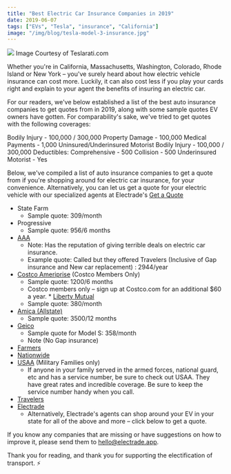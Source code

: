 ```yaml
---
title: "Best Electric Car Insurance Companies in 2019"
date: 2019-06-07
tags: ["EVs", "Tesla", "insurance", "California"]
image: "/img/blog/tesla-model-3-insurance.jpg"
---
```


![](/img/blog/tesla-model-3-insurance.jpg)
Image Courtesy of Teslarati.com

Whether you're in California, Massachusetts, Washington, Colorado, Rhode Island or New York – you've surely heard about how electric vehicle insurance can cost more. Luckily, it can also cost less if you play your cards right and explain to your agent the benefits of insuring an electric car. 

For our readers, we've below established a list of the best auto insurance companies to get quotes from in 2019, along with some sample quotes EV owners have gotten. For comparability's sake, we've tried to get quotes with the following coverages:

Bodily Injury - 100,000 / 300,000
Property Damage - 100,000
Medical Payments - 1,000
Uninsured/Underinsured Motorist Bodily Injury - 100,000 / 300,000
Deductibles:
Comprehensive - 500
Collision - 500
Underinsured Motorist - Yes

Below, we've compiled a list of auto insurance companies to get a quote from if you're shopping around for electric car insurance, for your convenience. Alternatively, you can let us get a quote for your electric vehicle with our specialized agents at Electrade's [Get a Quote](https://electrade.app/quote)

* State Farm
    * Sample quote: 309/month
* Progressive
    * Sample quote: 956/6 months
* [AAA](https://aaa.com)
    * Note: Has the reputation of giving terrible deals on electric car insurance.
    * Example quote: Called but they offered Travelers (Inclusive of Gap insurance and New car replacement) : 2944/year
* [Costco Ameriprise](https://www.costco.com/auto-home-insurance-services.html) (Costco Members Only)
    * Sample quote: 1200/6 months
    * Costco members only – sign up at Costco.com for an additional $60 a year.
* [Liberty Mutual](https://libertymutual.com)
    * Sample quote: 380/month
* [Amica (Allstate)](https://amica.com)
    * Sample quote: 3500/12 months
* [Geico](https://geico.com)
    * Sample quote for Model S: 358/month
    * Note (No Gap insurance)
* [Farmers](https://farmers.com)
* [Nationwide](https://www.nationwide.com/)
* [USAA](https://usaa.com) (Military Families only)
    * If anyone in your family served in the armed forces, national guard, etc and has a service number, be sure to check out USAA. They have great rates and incredible coverage. Be sure to keep the service number handy when you call.
* [Travelers](https://travelers.com)
* [Electrade](https://electrade.app)
    * Alternatively, Electrade's agents can shop around your EV in your state for all of the above and more – click below to get a quote.


If you know any companies that are missing or have suggestions on how to improve it, please send them to [hello@electrade.app](mailto:hello@electrade.app). 


Thank you for reading, and thank you for supporting the electification of transport. ⚡️